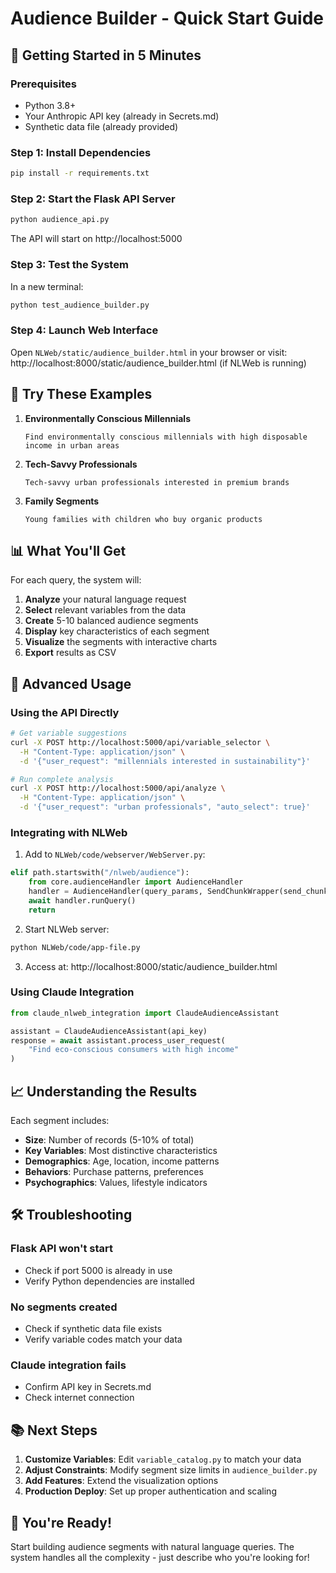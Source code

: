 # Audience Builder - Quick Start Guide

## 🚀 Getting Started in 5 Minutes

### Prerequisites
- Python 3.8+
- Your Anthropic API key (already in Secrets.md)
- Synthetic data file (already provided)

### Step 1: Install Dependencies
```bash
pip install -r requirements.txt
```

### Step 2: Start the Flask API Server
```bash
python audience_api.py
```
The API will start on http://localhost:5000

### Step 3: Test the System
In a new terminal:
```bash
python test_audience_builder.py
```

### Step 4: Launch Web Interface
Open `NLWeb/static/audience_builder.html` in your browser or visit:
http://localhost:8000/static/audience_builder.html (if NLWeb is running)

## 🎯 Try These Examples

1. **Environmentally Conscious Millennials**
   ```
   Find environmentally conscious millennials with high disposable income in urban areas
   ```

2. **Tech-Savvy Professionals**
   ```
   Tech-savvy urban professionals interested in premium brands
   ```

3. **Family Segments**
   ```
   Young families with children who buy organic products
   ```

## 📊 What You'll Get

For each query, the system will:
1. **Analyze** your natural language request
2. **Select** relevant variables from the data
3. **Create** 5-10 balanced audience segments
4. **Display** key characteristics of each segment
5. **Visualize** the segments with interactive charts
6. **Export** results as CSV

## 🔧 Advanced Usage

### Using the API Directly

```bash
# Get variable suggestions
curl -X POST http://localhost:5000/api/variable_selector \
  -H "Content-Type: application/json" \
  -d '{"user_request": "millennials interested in sustainability"}'

# Run complete analysis
curl -X POST http://localhost:5000/api/analyze \
  -H "Content-Type: application/json" \
  -d '{"user_request": "urban professionals", "auto_select": true}'
```

### Integrating with NLWeb

1. Add to `NLWeb/code/webserver/WebServer.py`:
```python
elif path.startswith("/nlweb/audience"):
    from core.audienceHandler import AudienceHandler
    handler = AudienceHandler(query_params, SendChunkWrapper(send_chunk))
    await handler.runQuery()
    return
```

2. Start NLWeb server:
```bash
python NLWeb/code/app-file.py
```

3. Access at: http://localhost:8000/static/audience_builder.html

### Using Claude Integration

```python
from claude_nlweb_integration import ClaudeAudienceAssistant

assistant = ClaudeAudienceAssistant(api_key)
response = await assistant.process_user_request(
    "Find eco-conscious consumers with high income"
)
```

## 📈 Understanding the Results

Each segment includes:
- **Size**: Number of records (5-10% of total)
- **Key Variables**: Most distinctive characteristics
- **Demographics**: Age, location, income patterns
- **Behaviors**: Purchase patterns, preferences
- **Psychographics**: Values, lifestyle indicators

## 🛠️ Troubleshooting

### Flask API won't start
- Check if port 5000 is already in use
- Verify Python dependencies are installed

### No segments created
- Check if synthetic data file exists
- Verify variable codes match your data

### Claude integration fails
- Confirm API key in Secrets.md
- Check internet connection

## 📚 Next Steps

1. **Customize Variables**: Edit `variable_catalog.py` to match your data
2. **Adjust Constraints**: Modify segment size limits in `audience_builder.py`
3. **Add Features**: Extend the visualization options
4. **Production Deploy**: Set up proper authentication and scaling

## 🎉 You're Ready!

Start building audience segments with natural language queries. The system handles all the complexity - just describe who you're looking for!